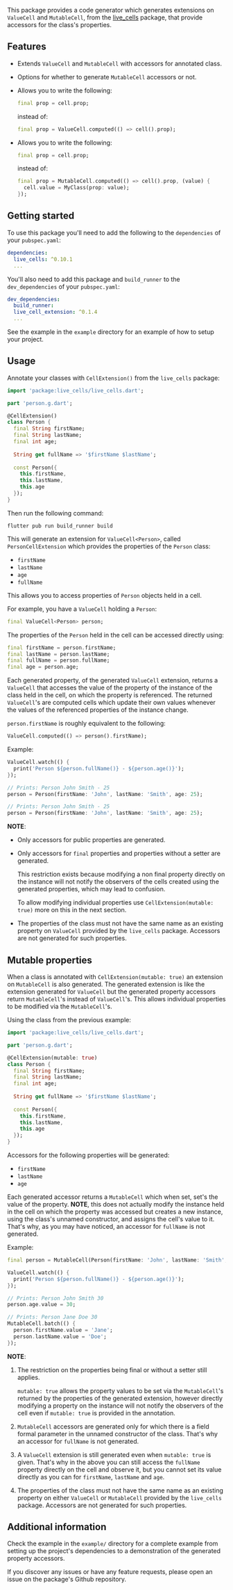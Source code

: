 This package provides a code generator which generates extensions on `ValueCell` and `MutableCell`,
from the [live_cells](https://pub.dev/packages/live_cells) package, that provide accessors for
the class's properties.

## Features

+ Extends `ValueCell` and `MutableCell` with accessors for annotated class. 
+ Options for whether to generate `MutableCell` accessors or not.
+ Allows you to write the following:

  ```dart
  final prop = cell.prop;
  ```
  
  instead of:

  ```dart
  final prop = ValueCell.computed(() => cell().prop);
  ```
+ Allows you to write the following:

  ```dart
  final prop = cell.prop;
  ```
  
  instead of:

  ```dart
  final prop = MutableCell.computed(() => cell().prop, (value) {
    cell.value = MyClass(prop: value);
  });
  ```

## Getting started

To use this package you'll need to add the following to the `dependencies` of your `pubspec.yaml`:

```yaml
dependencies:
  live_cells: ^0.10.1
  ...
```

You'll also need to add this package and `build_runner` to the `dev_dependencies` of your 
`pubspec.yaml`:

```yaml
dev_dependencies:
  build_runner:
  live_cell_extension: ^0.1.4
  ...
```

See the example in the `example` directory for an example of how to setup your project.

## Usage

Annotate your classes with `CellExtension()` from the `live_cells` package:

```dart
import 'package:live_cells/live_cells.dart';

part 'person.g.dart';

@CellExtension()
class Person {
  final String firstName;
  final String lastName;
  final int age;
  
  String get fullName => '$firstName $lastName';
  
  const Person({
    this.firstName,
    this.lastName,
    this.age
  });
}
```

Then run the following command:

```shell
flutter pub run build_runner build
```

This will generate an extension for `ValueCell<Person>`, called `PersonCellExtension` which
provides the properties of the `Person` class:

* `firstName`
* `lastName`
* `age`
* `fullName`

This allows you to access properties of `Person` objects held in a cell.

For example, you have a `ValueCell` holding a `Person`:

```dart
final ValueCell<Person> person;
```

The properties of the `Person` held in the cell can be accessed directly using:

```dart
final firstName = person.firstName;
final lastName = person.lastName;
final fullName = person.fullName;
final age = person.age;
```

Each generated property, of the generated `ValueCell` extension, returns a `ValueCell` that accesses
the value of the property of the instance of the class held in the cell, on which the property is
referenced. The returned `ValueCell`'s are computed cells which update their own values whenever the
values of the referenced properties of the instance change.

`person.firstName` is roughly equivalent to the following:

```dart
ValueCell.computed(() => person().firstName);
```

Example:

```dart
ValueCell.watch(() {
  print('Person ${person.fullName()} - ${person.age()}');
});

// Prints: Person John Smith - 25
person = Person(firstName: 'John', lastName: 'Smith', age: 25);

// Prints: Person John Smith - 25
person = Person(firstName: 'John', lastName: 'Smith', age: 25);
```

**NOTE**:

+ Only accessors for public properties are generated.
+ Only accessors for `final` properties and properties without a setter are generated.

  This restriction exists because modifying a non final property directly on the instance will not
  notify the observers of the cells created using the generated properties, which may lead to
  confusion.

  To allow modifying individual properties use `CellExtension(mutable: true)` more on this in the
  next section.
+ The properties of the class must not have the same name as an existing property on `ValueCell`
  provided by the `live_cells` package. Accessors are not generated for such properties.

## Mutable properties

When a class is annotated with `CellExtension(mutable: true)` an extension on `MutableCell` is
also generated. The generated extension is like the extension generated for `ValueCell` but the
generated property accessors return `MutableCell`'s instead of `ValueCell`'s. This allows individual
properties to be modified via the `MutableCell`'s.

Using the class from the previous example:

```dart
import 'package:live_cells/live_cells.dart';

part 'person.g.dart';

@CellExtension(mutable: true)
class Person {
  final String firstName;
  final String lastName;
  final int age;
  
  String get fullName => '$firstName $lastName';
  
  const Person({
    this.firstName,
    this.lastName,
    this.age
  });
}
```

Accessors for the following properties will be generated:

+ `firstName`
+ `lastName`
+ `age`

Each generated accessor returns a `MutableCell` which when set, set's the value of the property.
**NOTE**, this does not actually modify the instance held in the cell on which the property was
accessed but creates a new instance, using the class's unnamed constructor, and assigns the cell's
value to it. That's why, as you may have noticed, an accessor for `fullName` is not generated.

Example:

```dart
final person = MutableCell(Person(firstName: 'John', lastName: 'Smith', age: 25));

ValueCell.watch(() {
  print('Person ${person.fullName()} - ${person.age()}');
});

// Prints: Person John Smith 30
person.age.value = 30;

// Prints: Person Jane Doe 30
MutableCell.batch(() {
  person.firstName.value = 'Jane';
  person.lastName.value = 'Doe';
});
```

**NOTE**:

1. The restriction on the properties being final or without a setter still applies.

   `mutable: true` allows the property values to be set via the `MutableCell`'s returned by the
   properties of the generated extension, however directly modifying a property on the instance will
   not notify the observers of the cell even if `mutable: true` is provided in the annotation.
2. `MutableCell` accessors are generated only for which there is a field formal parameter in the
   unnamed constructor of the class. That's why an accessor for `fullName` is not generated.
3. A `ValueCell` extension is still generated even when `mutable: true` is given. That's why in the
   above you can still access the `fullName` property directly on the cell and observe it, but you
   cannot set its value directly as you can for `firstName`, `lastName` and `age`.
4. The properties of the class must not have the same name as an existing property on either
   `ValueCell` or `MutableCell` provided by the `live_cells` package. 
   Accessors are not generated for such properties.

## Additional information

Check the example in the `example/` directory for a complete example from setting up the project's
dependencies to a demonstration of the generated property accessors.

If you discover any issues or have any feature requests, please open an issue on the package's Github
repository.

